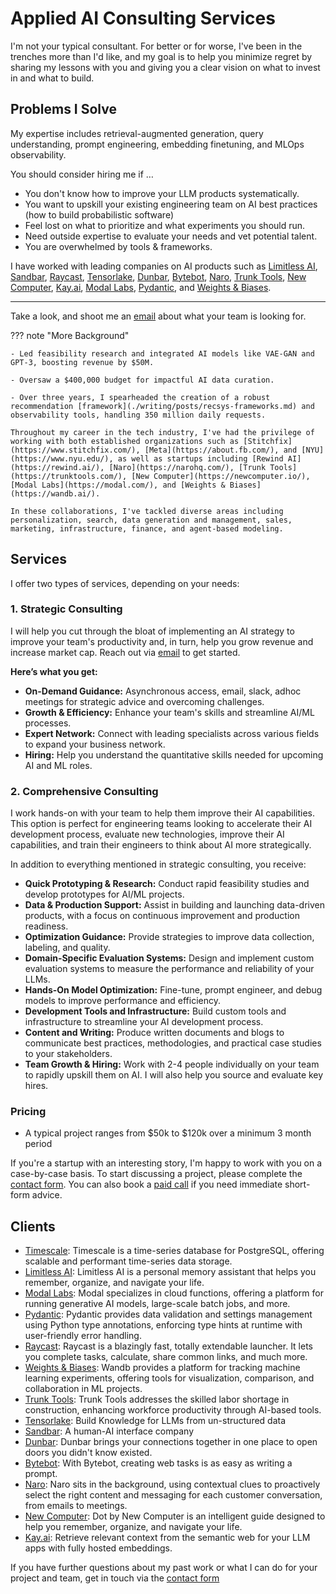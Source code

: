 # Applied AI Consulting Services

I'm not your typical consultant. For better or for worse, I've been in the trenches more than I'd like, and my goal is to help you minimize regret by sharing my lessons with you and giving you a clear vision on what to invest in and what to build.

## Problems I Solve

My expertise includes retrieval-augmented generation, query understanding, prompt engineering, embedding finetuning, and MLOps observability.

You should consider hiring me if …

- You don't know how to improve your LLM products systematically.
- You want to upskill your existing engineering team on AI best practices (how to build probabilistic software)
- Feel lost on what to prioritize and what experiments you should run.
- Need outside expertise to evaluate your needs and vet potential talent.
- You are overwhelmed by tools & frameworks.


I have worked with leading companies on AI products such as [Limitless AI](http://limitless.ai/), [Sandbar](https://sandbar.inc/), [Raycast](https://raycast.com/), [Tensorlake](https://tensorlake.ai/), [Dunbar](https://trydunbar.com/), [Bytebot](https://bytebot.ai/), [Naro](http://narohq.com/), [Trunk Tools](https://trunktools.com/), [New Computer](http://new.computer/), [Kay.ai](http://kay.ai/), [Modal Labs](https://modal.com/), [Pydantic](http://pydantic.dev/), and [Weights & Biases](https://wandb.ai/).

---

Take a look, and shoot me an [email](mailto:work@jxnl.co) about what your team is looking for.

??? note "More Background"

    - Led feasibility research and integrated AI models like VAE-GAN and GPT-3, boosting revenue by $50M.

    - Oversaw a $400,000 budget for impactful AI data curation.

    - Over three years, I spearheaded the creation of a robust recommendation [framework](./writing/posts/recsys-frameworks.md) and observability tools, handling 350 million daily requests.

    Throughout my career in the tech industry, I've had the privilege of working with both established organizations such as [Stitchfix](https://www.stitchfix.com/), [Meta](https://about.fb.com/), and [NYU](https://www.nyu.edu/), as well as startups including [Rewind AI](https://rewind.ai/), [Naro](https://narohq.com/), [Trunk Tools](https://trunktools.com/), [New Computer](https://newcomputer.io/), [Modal Labs](https://modal.com/), and [Weights & Biases](https://wandb.ai/).

    In these collaborations, I've tackled diverse areas including personalization, search, data generation and management, sales, marketing, infrastructure, finance, and agent-based modeling.

## Services 

I offer two types of services, depending on your needs:

### 1. Strategic Consulting

I will help you cut through the bloat of implementing an AI strategy to improve your team's productivity and, in turn, help you grow revenue and increase market cap. Reach out via [email](mailto:jason+hire@jxnl.co) to get started.

**Here’s what you get:**

- **On-Demand Guidance:** Asynchronous access, email, slack, adhoc meetings for strategic advice and overcoming challenges.
- **Growth & Efficiency:** Enhance your team's skills and streamline AI/ML processes.
- **Expert Network:** Connect with leading specialists across various fields to expand your business network.
- **Hiring:** Help you understand the quantitative skills needed for upcoming AI and ML roles.

### 2. Comprehensive Consulting

I work hands-on with your team to help them improve their AI capabilities. This option is perfect for engineering teams looking to accelerate their AI development process, evaluate new technologies, improve their AI capabilities, and train their engineers to think about AI more strategically.

In addition to everything mentioned in strategic consulting, you receive:

- **Quick Prototyping & Research:** Conduct rapid feasibility studies and develop prototypes for AI/ML projects.
- **Data & Production Support:** Assist in building and launching data-driven products, with a focus on continuous improvement and production readiness.
- **Optimization Guidance:** Provide strategies to improve data collection, labeling, and quality.
- **Domain-Specific Evaluation Systems:** Design and implement custom evaluation systems to measure the performance and reliability of your LLMs.
- **Hands-On Model Optimization:** Fine-tune, prompt engineer, and debug models to improve performance and efficiency.
- **Development Tools and Infrastructure:** Build custom tools and infrastructure to streamline your AI development process.
- **Content and Writing:** Produce written documents and blogs to communicate best practices, methodologies, and practical case studies to your stakeholders.
- **Team Growth & Hiring:** Work with 2-4 people individually on your team to rapidly upskill them on AI. I will also help you source and evaluate key hires.


### Pricing

- A typical project ranges from $50k to $120k over a minimum 3 month period

If you're a startup with an interesting story, I'm happy to work with you on a case-by-case basis. To start discussing a project, please complete the [contact form](https://form.typeform.com/to/gqgTx3I6). You can also book a [paid call](https://cal.com/jasonliu/expert-call) if you need immediate short-form advice.


## Clients 

- [Timescale](https://timescale.com/): Timescale is a time-series database for PostgreSQL, offering scalable and performant time-series data storage.
- [Limitless AI](http://limitless.ai/): Limitless AI is a personal memory assistant that helps you remember, organize, and navigate your life.
- [Modal Labs](https://modal.com/): Modal specializes in cloud functions, offering a platform for running generative AI models, large-scale batch jobs, and more.
- [Pydantic](http://pydantic.dev/): Pydantic provides data validation and settings management using Python type annotations, enforcing type hints at runtime with user-friendly error handling.
- [Raycast](https://raycast.com/): Raycast is a blazingly fast, totally extendable launcher. It lets you complete tasks, calculate, share common links, and much more.
- [Weights & Biases](https://wandb.ai/): Wandb provides a platform for tracking machine learning experiments, offering tools for visualization, comparison, and collaboration in ML projects.
- [Trunk Tools](https://trunktools.com/): Trunk Tools addresses the skilled labor shortage in construction, enhancing workforce productivity through AI-based tools.
- [Tensorlake](https://tensorlake.ai/): Build Knowledge for LLMs from un-structured data
- [Sandbar](https://sandbar.inc/): A human-AI interface company
- [Dunbar](https://trydunbar.com/): Dunbar brings your connections together in one place to open doors you didn't know existed.
- [Bytebot](https://bytebot.ai/):  With Bytebot, creating web tasks is as easy as writing a prompt. 
- [Naro](http://narohq.com/): Naro sits in the background, using contextual clues to proactively select the right content and messaging for each customer conversation, from emails to meetings.
- [New Computer](http://new.computer/): Dot by New Computer is an intelligent guide designed to help you remember, organize, and navigate your life.
- [Kay.ai](http://kay.ai/): Retrieve relevant context from the semantic web for your LLM apps with fully hosted embeddings.

If you have further questions about my past work or what I can do for your project and team, get in touch via the [contact form](https://form.typeform.com/to/gqgTx3I6)